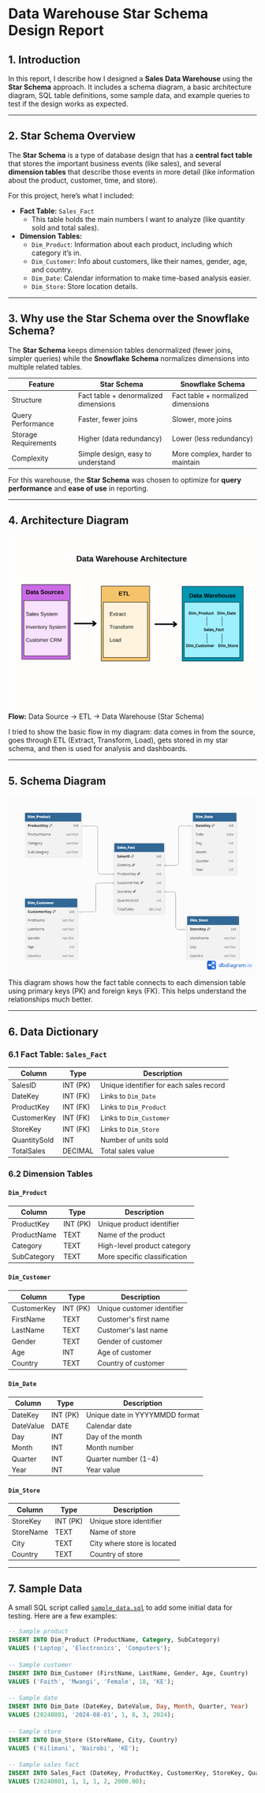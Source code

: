 # Data Warehouse Star Schema Design Report

## 1. Introduction

In this report, I describe how I designed a **Sales Data Warehouse** using the **Star Schema** approach. It includes a schema diagram, a basic architecture diagram, SQL table definitions, some sample data, and example queries to test if the design works as expected.

---

## 2. Star Schema Overview

The **Star Schema** is a type of database design that has a **central fact table** that stores the important business events (like sales), and several **dimension tables** that describe those events in more detail (like information about the product, customer, time, and store). 

For this project, here’s what I included:

- **Fact Table:** `Sales_Fact`  
  - This table holds the main numbers I want to analyze (like quantity sold and total sales).
- **Dimension Tables:**  
  - `Dim_Product`: Information about each product, including which category it’s in.
  - `Dim_Customer`: Info about customers, like their names, gender, age, and country.
  - `Dim_Date`: Calendar information to make time-based analysis easier.
  - `Dim_Store`: Store location details.

---

## 3. Why use the Star Schema over the Snowflake Schema?

The **Star Schema** keeps dimension tables denormalized (fewer joins, simpler queries) while the **Snowflake Schema** normalizes dimensions into multiple related tables.

| Feature               | Star Schema                       | Snowflake Schema                 |
|-----------------------|------------------------------------|-----------------------------------|
| Structure             | Fact table + denormalized dimensions | Fact table + normalized dimensions |
| Query Performance     | Faster, fewer joins               | Slower, more joins                |
| Storage Requirements  | Higher (data redundancy)          | Lower (less redundancy)           |
| Complexity            | Simple design, easy to understand | More complex, harder to maintain  |

For this warehouse, the **Star Schema** was chosen to optimize for **query performance** and **ease of use** in reporting.


---

## 4. Architecture Diagram

![Architecture Diagram](architecture_diagram.png)  
**Flow:** Data Source → ETL → Data Warehouse (Star Schema) 

I tried to show the basic flow in my diagram: data comes in from the source, goes through ETL (Extract, Transform, Load), gets stored in my star schema, and then is used for analysis and dashboards.

---

## 5. Schema Diagram

![Star Schema Diagram](schema_diagram.png)  
This diagram shows how the fact table connects to each dimension table using primary keys (PK) and foreign keys (FK). This helps understand the relationships much better.

---

## 6. Data Dictionary

### 6.1 Fact Table: `Sales_Fact`
| Column        | Type        | Description                               |
|---------------|-------------|-------------------------------------------|
| SalesID       | INT (PK)    | Unique identifier for each sales record   |
| DateKey       | INT (FK)    | Links to `Dim_Date`                       |
| ProductKey    | INT (FK)    | Links to `Dim_Product`                    |
| CustomerKey   | INT (FK)    | Links to `Dim_Customer`                   |
| StoreKey      | INT (FK)    | Links to `Dim_Store`                      |
| QuantitySold  | INT         | Number of units sold                      |
| TotalSales    | DECIMAL     | Total sales value                         |

### 6.2 Dimension Tables

#### `Dim_Product`
| Column        | Type        | Description                  |
|---------------|-------------|------------------------------|
| ProductKey    | INT (PK)    | Unique product identifier    |
| ProductName   | TEXT        | Name of the product          |
| Category      | TEXT        | High-level product category  |
| SubCategory   | TEXT        | More specific classification |

#### `Dim_Customer`
| Column        | Type        | Description                  |
|---------------|-------------|------------------------------|
| CustomerKey   | INT (PK)    | Unique customer identifier   |
| FirstName     | TEXT        | Customer's first name        |
| LastName      | TEXT        | Customer's last name         |
| Gender        | TEXT        | Gender of customer           |
| Age           | INT         | Age of customer              |
| Country       | TEXT        | Country of customer          |

#### `Dim_Date`
| Column        | Type        | Description                  |
|---------------|-------------|------------------------------|
| DateKey       | INT (PK)    | Unique date in YYYYMMDD format|
| DateValue     | DATE        | Calendar date                |
| Day           | INT         | Day of the month             |
| Month         | INT         | Month number                 |
| Quarter       | INT         | Quarter number (1-4)         |
| Year          | INT         | Year value                   |

#### `Dim_Store`
| Column        | Type        | Description                  |
|---------------|-------------|------------------------------|
| StoreKey      | INT (PK)    | Unique store identifier      |
| StoreName     | TEXT        | Name of store                |
| City          | TEXT        | City where store is located  |
| Country       | TEXT        | Country of store             |

---

## 7. Sample Data

A small SQL script called [`sample_data.sql`](sample_data.sql) to add some initial data for testing. Here are a few examples:

```sql
-- Sample product
INSERT INTO Dim_Product (ProductName, Category, SubCategory)
VALUES ('Laptop', 'Electronics', 'Computers');

-- Sample customer
INSERT INTO Dim_Customer (FirstName, LastName, Gender, Age, Country)
VALUES ('Faith', 'Mwangi', 'Female', 18, 'KE');

-- Sample date
INSERT INTO Dim_Date (DateKey, DateValue, Day, Month, Quarter, Year)
VALUES (20240801, '2024-08-01', 1, 8, 3, 2024);

-- Sample store
INSERT INTO Dim_Store (StoreName, City, Country)
VALUES ('Kilimani', 'Nairobi', 'KE');

-- Sample sales fact
INSERT INTO Sales_Fact (DateKey, ProductKey, CustomerKey, StoreKey, QuantitySold, TotalSales)
VALUES (20240801, 1, 1, 1, 2, 2000.00);
```
